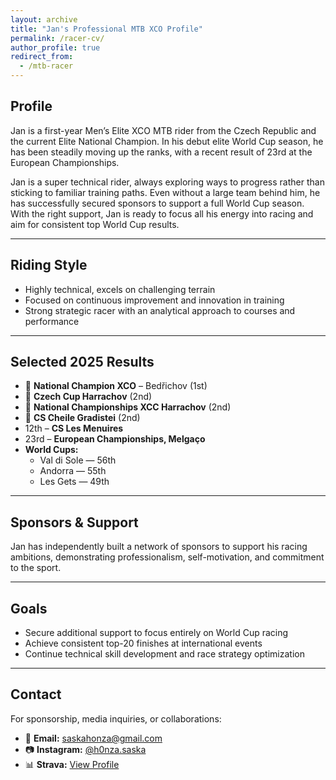 ```yaml
---
layout: archive
title: "Jan's Professional MTB XCO Profile"
permalink: /racer-cv/
author_profile: true
redirect_from:
  - /mtb-racer
---
```


## Profile

Jan is a first-year Men’s Elite XCO MTB rider from the Czech Republic and the current Elite National Champion. In his debut elite World Cup season, he has been steadily moving up the ranks, with a recent result of 23rd at the European Championships.  

Jan is a super technical rider, always exploring ways to progress rather than sticking to familiar training paths. Even without a large team behind him, he has successfully secured sponsors to support a full World Cup season. With the right support, Jan is ready to focus all his energy into racing and aim for consistent top World Cup results.

---

## Riding Style

- Highly technical, excels on challenging terrain  
- Focused on continuous improvement and innovation in training  
- Strong strategic racer with an analytical approach to courses and performance  

---

## Selected 2025 Results  

- 🥇 **National Champion XCO** – Bedřichov (1st)  
- 🥈 **Czech Cup Harrachov** (2nd)  
- 🥈 **National Championships XCC Harrachov** (2nd)  
- 🥈 **CS Cheile Gradistei** (2nd)  
- 12th – **CS Les Menuires**  
- 23rd – **European Championships, Melgaço**  
- **World Cups:**  
  - Val di Sole — 56th  
  - Andorra — 55th  
  - Les Gets — 49th  

---

## Sponsors & Support

Jan has independently built a network of sponsors to support his racing ambitions, demonstrating professionalism, self-motivation, and commitment to the sport.

---

## Goals

- Secure additional support to focus entirely on World Cup racing  
- Achieve consistent top-20 finishes at international events  
- Continue technical skill development and race strategy optimization  

---


## Contact  

For sponsorship, media inquiries, or collaborations:  
- 📧 **Email:** [saskahonza@gmail.com](mailto:saskahonza@gmail.com)  
- 📷 **Instagram:** [@h0nza.saska](https://www.instagram.com/h0nza.saska)  
- 📊 **Strava:** [View Profile](https://www.strava.com/athletes/8804172)  
